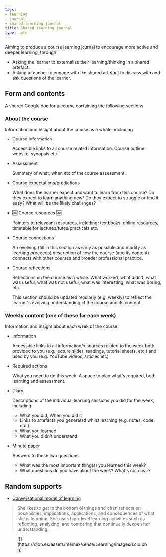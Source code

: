 ```yaml
---
tags:
- learning
- journal
- shared-learning-journal
title: Shared learning journal
type: note
---
```

Aiming to produce a course learning journal to encourage more active and deeper learning, through

- Asking the learner to externalise their learning/thinking in a shared artefact.
- Asking a teacher to engage with the shared artefact to discuss with and ask questions of the learner.

## Form and contents

A shared Google doc for a course containing the following sections

### About the course

Information and insight about the course as a whole, including

- Course Information

    Accessible links to all course related information. Course outline, website, synopsis etc.

- Assessment

    Summary of what, when etc of the course assessment.

- Course expectations/predictions

    What does the learner expect and want to learn from this course? Do they expect to learn anything new? Do they expect to struggle or find it easy? What will be the likely challenges?

- 🆕 Course resources 🆕 

    Pointers to releveant resources, including: textbooks, online resources, timetable for lectures/tutes/practicals etc.

- Course connections

    An evolving (fill in this section as early as possible and modify as learning proceeds) description of how the course (and its content) connects with other courses and broader professional practice.

- Course reflections

    Reflections on the course as a whole. What worked, what didn't, what was useful, what was not useful, what was interesting, what was boring, etc.

    This section should be updated regularly (e.g. weekly) to reflect the learner's evolving understanding of the course and its content.

### Weekly content (one of these for each week)

Information and insight about each week of the course.

- Information

    Accessible links to all information/resources related to the week both provided to you (e.g. lecture slides, readings, tutorial sheets, etc,) and used by you (e.g. YouTube videos, articles etc)

- Required actions

    What you need to do this week. A space to plan what's required, both learning and assessment.

- Diary

    Descriptions of the individual learning sessions you did for the week, including

    - What you did, When you did it
    - Links to artefacts you generated whilst learning (e.g. notes, code etc.)
    - What you learned
    - What you didn't understand

- Minute paper 

    Answers to these two questions

    - What was the most important thing(s) you learned this week?
    - What questions do you have about the week? What's not clear?


## Random supports

- [Conversational model of learning](https://acbart.com/learningandteaching/LearningAndTeaching/www.learningandteaching.info/learning/pask.html)

>  She likes to get to the bottom of things and often reflects on possibilities, implications, applications, and consequences of what she is learning. She uses high-level learning activities such as reflecting, analyzing, and comparing that continually deepen her understanding.

<figure markdown>
![](https://djon.es/assets/memex/sense/Learning/images/solo.png)
</figure>